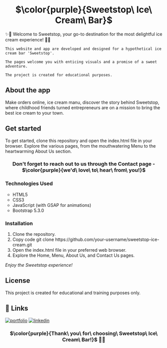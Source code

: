 <h1 align='center'>$\color{purple}{Sweetstop\ Ice\ Cream\ Bar}$</h1> 

✨🍦 Welcome to Sweetstop, your go-to destination for the most delightful ice cream experience! 🍦✨

```
This website and app are developed and designed for a hypothetical ice cream bar 'Sweetstop'. 

The pages welcome you with enticing visuals and a promise of a sweet adventure.

The project is created for educational purposes.
```

## About the app

Make orders online, ice cream manu, discover the story behind Sweetstop, where childhood friends turned entrepreneurs are on a mission to bring the best ice cream to your town. 

## Get started
To get started, clone this repository and open the index.html file in your browser. 
Explore the various pages, from the mouthwatering Menu to the heartwarming About Us section. 

<h3 align='center'>Don't forget to reach out to us through the Contact page - $\color{purple}{we'd\ love\ to\ hear\ from\ you!}$</h3>

### Technologies Used

<ul> 
  <li type='circle'>HTML5</li>
  <li type='circle'>CSS3</li>
  <li type='circle'>JavaScript (with GSAP for animations)</li>
  <li type='circle'>Bootstrap 5.3.0</li>
</ul>

### Installation
<ol>
  <li>Clone the repository.</li>
  <li>Copy code
  git clone https://github.com/your-username/sweetstop-ice-cream.git</li>
  <li>Open the index.html file in your preferred web browser.</li>
  <li>Explore the Home, Menu, About Us, and Contact Us pages.</li>
</ol>

_Enjoy the Sweetstop experience!_

## License
This project is created for educational and training purposes only.

## 🔗 Links
[![portfolio](https://img.shields.io/badge/my_portfolio-000?style=for-the-badge&logo=ko-fi&logoColor=white)]([https://katherineoelsner.com/](https://kate-fursova-portfolio.glitch.me))
[![linkedin](https://img.shields.io/badge/linkedin-0A66C2?style=for-the-badge&logo=linkedin&logoColor=white)]([https://www.linkedin.com/](https://www.linkedin.com/in/kate-fursova/))

<h3 align='center'>$\color{purple}{Thank\ you\ for\ choosing\ Sweetstop\ Ice\ Cream\ Bar!}$ 🍨✨</h3>


